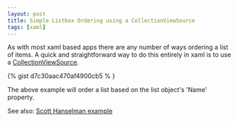 ```yaml
---
layout: post
title: Simple Listbox Ordering using a CollectionViewSource
tags: [xaml]
---
```

As with most xaml based apps there are any number of ways ordering a list of items. A quick and straightforward way to do this entirely in xaml is to use a [CollectionViewSource](https://msdn.microsoft.com/en-us/library/system.windows.data.collectionviewsource(v=vs.110).aspx).

{% gist d7c30aac470af4900cb5 % }

The above example will order a list based on the list object's 'Name' property. 

See also: [Scott Hanselman example](http://www.hanselman.com/blog/CollectionViewSourceIsCrazyUsefulForBindingToFilteredObservableCollectionsOnWindowsPhone8.aspx)